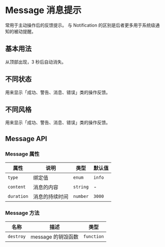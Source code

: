 # Message 消息提示

常用于主动操作后的反馈提示。 与 Notification 的区别是后者更多用于系统级通知的被动提醒。

## 基本用法

从顶部出现，3 秒后自动消失。

<demo vue="../../example/message/base.vue"></demo>

## 不同状态

用来显示「成功、警告、消息、错误」类的操作反馈。

<demo vue="../../example/message/status.vue"></demo>

## 不同风格

用来显示「成功、警告、消息、错误」类的操作反馈。

<demo vue="../../example/message/plain.vue"></demo>

## Message API

### Message 属性

| 属性       | 说明           | 类型                                               | 默认值 |
| ---------- | -------------- | -------------------------------------------------- | ------ |
| `type`     | 绑定值         | `enum`<Tool value="success,warning,info,error," /> | `info` |
| `content`  | 消息的内容     | `string`                                           | -      |
| `duration` | 消息的持续时间 | `number`                                           | `3000` |

### Message 方法

| 名称      | 描述               | 类型                                  |
| --------- | ------------------ | ------------------------------------- |
| `destroy` | message 的销毁函数 | `function`<Tool value="() => void" /> |
